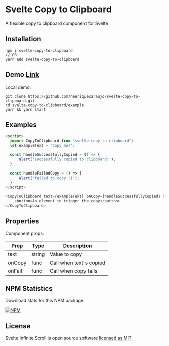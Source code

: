 # Svelte Copy to Clipboard

A flexible copy to clipboard component for Svelte

## Installation

```
npm i svelte-copy-to-clipboard
// OR
yarn add svelte-copy-to-clipboard
```

## Demo [Link](https://svelte-copy-to-clipboard.netlify.com/)

Local demo:

```
git clone https://github.com/henriquecaraujo/svelte-copy-to-clipboard.git
cd svelte-copy-to-clipboard/example
yarn && yarn start
```

## Examples

```js
<script>
  import CopyToClipboard from "svelte-copy-to-clipboard";
  let exampleText = 'Copy me!';

  const handleSuccessfullyCopied = () => {
      alert('successfully copied to clipboard!');
  }

  const handleFailedCopy = () => {
      alert('failed to copy :(');
  }
</script>

<CopyToClipboard text={exampleText} onCopy={handleSuccessfullyCopied} onFail={handleFailedCopy}>
    <button>An element to trigger the copy</button>
</CopyToClipboard>
```

## Properties

Component props:

| Prop   | Type   | Description             |
| ------ | ------ | ----------------------- |
| text   | string | Value to copy           |
| onCopy | func   | Call when text's copied |
| onFail | func   | Call when copy fails    |

## NPM Statistics

Download stats for this NPM package

[![NPM](https://nodei.co/npm/svelte-copy-to-clipboard.png)](https://nodei.co/npm/svelte-copy-to-clipboard/)

## License

Svelte Infinite Scroll is open source software [licensed as MIT](https://github.com/henriquecaraujo/svelte-copy-to-clipboard/blob/master/LICENSE).
